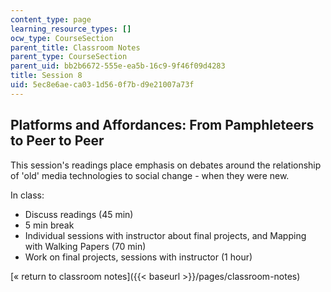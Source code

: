 ```yaml
---
content_type: page
learning_resource_types: []
ocw_type: CourseSection
parent_title: Classroom Notes
parent_type: CourseSection
parent_uid: bb2b6672-555e-ea5b-16c9-9f46f09d4283
title: Session 8
uid: 5ec8e6ae-ca03-1d56-0f7b-d9e21007a73f
---
```


Platforms and Affordances: From Pamphleteers to Peer to Peer
------------------------------------------------------------

This session's readings place emphasis on debates around the relationship of 'old' media technologies to social change - when they were new.

In class:

*   Discuss readings (45 min)
*   5 min break
*   Individual sessions with instructor about final projects, and Mapping with Walking Papers (70 min)
*   Work on final projects, sessions with instructor (1 hour)

[« return to classroom notes]({{< baseurl >}}/pages/classroom-notes)